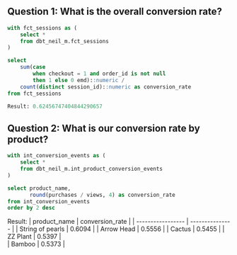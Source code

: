 ## Question 1: What is the overall conversion rate?
```sql
with fct_sessions as (
    select *
    from dbt_neil_m.fct_sessions
)

select
    sum(case 
        when checkout = 1 and order_id is not null
        then 1 else 0 emd)::numeric / 
    count(distinct session_id)::numeric as conversion_rate                           
from fct_sessions

Result: 0.62456747404844290657
```

## Question 2: What is our conversion rate by product?
```sql
with int_conversion_events as ( 
    select *
    from dbt_neil_m.int_product_conversion_events
)

select product_name, 
       round(purchases / views, 4) as conversion_rate
from int_conversion_events
order by 2 desc
```

Result:
| product_name      | conversion_rate |
| ----------------- | --------------- |
| String of pearls  | 0.6094          |
| Arrow Head        | 0.5556          |
| Cactus            | 0.5455          |
| ZZ Plant          | 0.5397          |    
| Bamboo            | 0.5373          |
